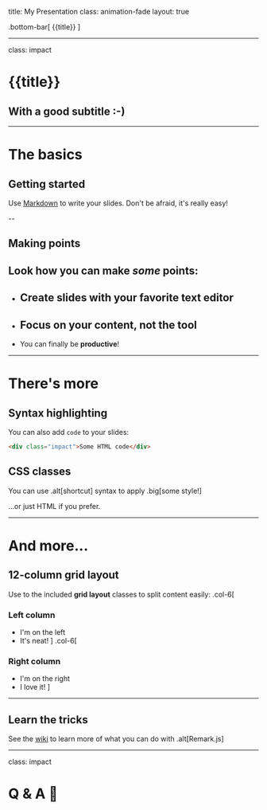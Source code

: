title: My Presentation
class: animation-fade
layout: true

<!-- This slide will serve as the base layout for all your slides -->

.bottom-bar[
{{title}}
]

---

class: impact

# {{title}}

## With a good subtitle :-)

---

# The basics

## Getting started

Use [Markdown](https://github.com/adam-p/markdown-here/wiki/Markdown-Cheatsheet) to write your slides. Don't be afraid, it's really easy!

--

## Making points

## Look how you can make _some_ points:

- ## Create slides with your **favorite text editor**

- ## Focus on your **content**, not the tool

- You can finally be **productive**!

---

# There's more

## Syntax highlighting

You can also add `code` to your slides:

```html
<div class="impact">Some HTML code</div>
```

## CSS classes

You can use .alt[shortcut] syntax to apply .big[some style!]

...or just <span class="alt">HTML</span> if you prefer.

---

# And more...

## 12-column grid layout

Use to the included **grid layout** classes to split content easily:
.col-6[

### Left column

- I'm on the left
- It's neat!
  ]
  .col-6[

### Right column

- I'm on the right
- I love it!
  ]

---

## Learn the tricks

See the [wiki](https://github.com/gnab/remark/wiki) to learn more of what you can do with .alt[Remark.js]

---

class: impact

# Q & A 🎤
